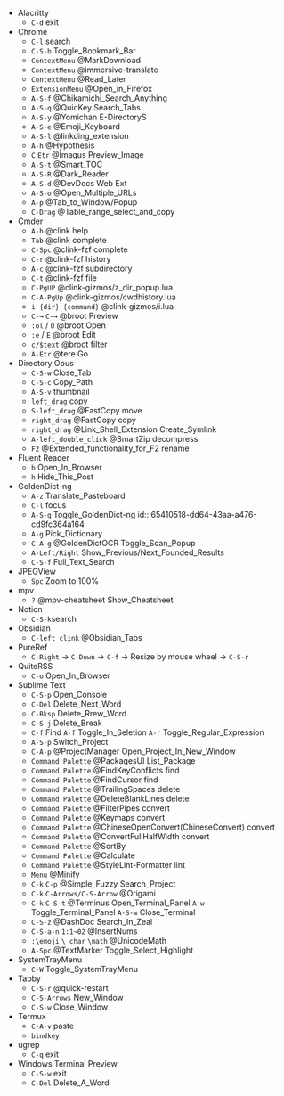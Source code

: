 - Alacritty
	- `C-d` exit
- Chrome
	- `C-l` search
	- `C-S-b` Toggle_Bookmark_Bar
	- `ContextMenu` @MarkDownload
	- `ContextMenu` @immersive-translate
	- `ContextMenu` @Read_Later
	- `ExtensionMenu` @Open_in_Firefox
	- `A-S-f` @Chikamichi_Search_Anything
	- `A-S-q` @QuicKey Search_Tabs
	- `A-S-y` @Yomichan E-DirectoryS
	- `A-S-e` @Emoji_Keyboard
	- `A-S-l` @linkding_extension
	- `A-h` @Hypothesis
	- `C` `Etr` @Imagus Preview_Image
	- `A-S-t` @Smart_TOC
	- `A-S-R` @Dark_Reader
	- `A-S-d` @DevDocs Web Ext
	- `A-S-o` @Open_Multiple_URLs
	- `A-p` @Tab_to_Window/Popup
	- `C-Drag` @Table_range_select_and_copy
- Cmder
	- `A-h` @clink help
	- `Tab` @clink complete
	- `C-Spc` @clink-fzf complete
	- `C-r` @clink-fzf history
	- `A-c` @clink-fzf subdirectory
	- `C-t` @clink-fzf file
	- `C-PgUP` @clink-gizmos/z_dir_popup.lua
	- `C-A-PgUp` @clink-gizmos/cwdhistory.lua
	- `i {dir} {command}` @clink-gizmos/i.lua
	- `C-→` `C-→` @broot Preview
	- `:ol` / `O` @broot Open
	- `:e` / `E` @broot Edit
	- `c/$text` @broot filter
	- `A-Etr` @tere Go
- Directory Opus
	- `C-S-w` Close_Tab
	- `C-S-c` Copy_Path
	- `A-S-v` thumbnail
	- `left_drag` copy
	- `S-left_drag` @FastCopy move
	- `right_drag` @FastCopy copy
	- `right_drag` @Link_Shell_Extension Create_Symlink
	- `A-left_double_click` @SmartZip decompress
	- `F2` @Extended_functionality_for_F2 rename
- Fluent Reader
	- `b` Open_In_Browser
	- `h` Hide_This_Post
- GoldenDict-ng
	- `A-z` Translate_Pasteboard
	- `C-l` focus
	- `A-S-g` Toggle_GoldenDict-ng
	  id:: 65410518-dd64-43aa-a476-cd9fc364a164
	- `A-g` Pick_Dictionary
	- `C-A-g` @GoldenDictOCR Toggle_Scan_Popup
	- `A-Left/Right` Show_Previous/Next_Founded_Results
	- `C-S-f` Full_Text_Search
- JPEGView
	- `Spc` Zoom to 100%
- mpv
	- `?` @mpv-cheatsheet Show_Cheatsheet
- Notion
	- `C-S-k`search
- Obsidian
	- `C-left_clink` @Obsidian_Tabs
- PureRef
	- `C-Right` → `C-Down` → `C-f` → Resize by mouse wheel → `C-S-r`
- QuiteRSS
	- `C-o` Open_In_Browser
- Sublime Text
	- `C-S-p` Open_Console
	- `C-Del` Delete_Next_Word
	- `C-Bksp` Delete_Rrew_Word
	- `C-S-j` Delete_Break
	- `C-f` Find `A-f` Toggle_In_Seletion `A-r` Toggle_Regular_Expression
	- `A-S-p` Switch_Project
	- `C-A-p` @ProjectManager Open_Project_In_New_Window
	- `Command Palette` @PackagesUI List_Package
	- `Command Palette` @FindKeyConflicts find
	- `Command Palette` @FindCursor find
	- `Command Palette` @TrailingSpaces delete
	- `Command Palette` @DeleteBlankLines delete
	- `Command Palette` @FilterPipes convert
	- `Command Palette` @Keymaps convert
	- `Command Palette` @ChineseOpenConvert(ChineseConvert) convert
	- `Command Palette` @ConvertFullHalfWidth convert
	- `Command Palette` @SortBy
	- `Command Palette` @Calculate
	- `Command Palette` @StyleLint-Formatter lint
	- `Menu` @Minify
	- `C-k` `C-p` @Simple_Fuzzy Search_Project
	- `C-k` `C-Arrows/C-S-Arrow` @Origami
	- `C-k` `C-S-t` @Terminus Open_Terminal_Panel `A-w` Toggle_Terminal_Panel `A-S-w` Close_Terminal
	- `C-S-z` @DashDoc Search_In_Zeal
	- `C-S-a-n` `1:1~02` @InsertNums
	- `:\emoji` `\_char` `\math` @UnicodeMath
	- `A-Spc` @TextMarker Toggle_Select_Highlight
- SystemTrayMenu
	- `C-W` Toggle_SystemTrayMenu
- Tabby
	- `C-S-r` @quick-restart
	- `C-S-Arrows` New_Window
	- `C-S-w` Close_Window
- Termux
	- `C-A-v` paste
	- `bindkey`
- ugrep
	- `C-q` exit
- Windows Terminal Preview
	- `C-S-w` exit
	- `C-Del` Delete_A_Word